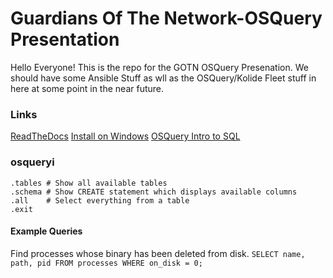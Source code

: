 # Guardians Of The Network-OSQuery Presentation

Hello Everyone!
This is the repo for the GOTN OSQuery Presenation. We should have some Ansible Stuff as wll as the OSQuery/Kolide Fleet 
stuff in here at some point in the near future.

### Links
[ReadTheDocs](https://osquery.readthedocs.io)
[Install on Windows](https://osquery.readthedocs.io/en/stable/installation/install-windows/)
[OSQuery Intro to SQL](https://osquery.readthedocs.io/en/stable/introduction/sql/)

### osqueryi
```
.tables # Show all available tables
.schema # Show CREATE statement which displays available columns
.all    # Select everything from a table
.exit
```
#### Example Queries
Find processes whose binary has been deleted from disk.
`SELECT name, path, pid FROM processes WHERE on_disk = 0;`


